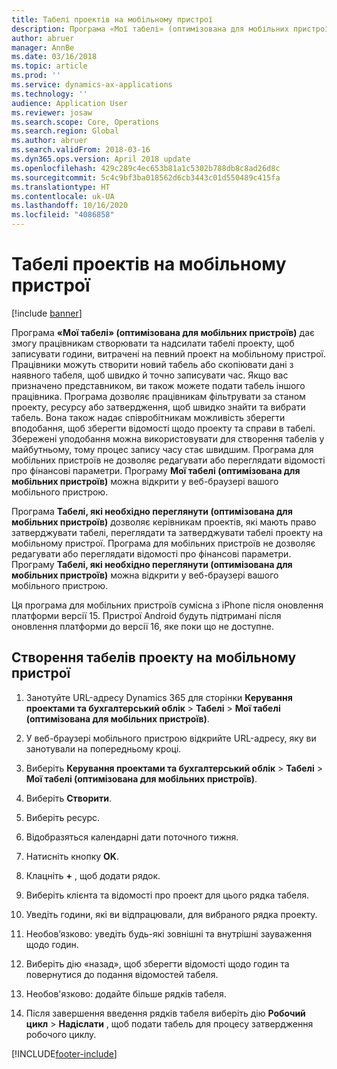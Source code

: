 ```yaml
---
title: Табелі проектів на мобільному пристрої
description: Програма «Мої табелі» (оптимізована для мобільних пристроїв) дає змогу працівникам створювати та надсилати табелі проекту, щоб записувати години, витрачені на певний проект на мобільному пристрої.
author: abruer
manager: AnnBe
ms.date: 03/16/2018
ms.topic: article
ms.prod: ''
ms.service: dynamics-ax-applications
ms.technology: ''
audience: Application User
ms.reviewer: josaw
ms.search.scope: Core, Operations
ms.search.region: Global
ms.author: abruer
ms.search.validFrom: 2018-03-16
ms.dyn365.ops.version: April 2018 update
ms.openlocfilehash: 429c289c4ec653b81a1c5302b788db8c8ad26d8c
ms.sourcegitcommit: 5c4c9bf3ba018562d6cb3443c01d550489c415fa
ms.translationtype: HT
ms.contentlocale: uk-UA
ms.lasthandoff: 10/16/2020
ms.locfileid: "4086858"
---
```

# <a name="project-timesheets-on-a-mobile-device"></a>Табелі проектів на мобільному пристрої

[!include [banner](../includes/banner.md)]

Програма **«Мої табелі» (оптимізована для мобільних пристроїв)** дає змогу працівникам створювати та надсилати табелі проекту, щоб записувати години, витрачені на певний проект на мобільному пристрої. Працівники можуть створити новий табель або скопіювати дані з наявного табеля, щоб швидко й точно записувати час. Якщо вас призначено представником, ви також можете подати табель іншого працівника. Програма дозволяє працівникам фільтрувати за станом проекту, ресурсу або затвердження, щоб швидко знайти та вибрати табель. Вона також надає співробітникам можливість зберегти вподобання, щоб зберегти відомості щодо проекту та справи в табелі. Збережені уподобання можна використовувати для створення табелів у майбутньому, тому процес запису часу стає швидшим. Програма для мобільних пристроїв не дозволяє редагувати або переглядати відомості про фінансові параметри. Програму **Мої табелі (оптимізована для мобільних пристроїв)** можна відкрити у веб-браузері вашого мобільного пристрою.

Програма **Табелі, які необхідно переглянути (оптимізована для мобільних пристроїв)** дозволяє керівникам проектів, які мають право затверджувати табелі, переглядати та затверджувати табелі проекту на мобільному пристрої. Програма для мобільних пристроїв не дозволяє редагувати або переглядати відомості про фінансові параметри. Програму **Табелі, які необхідно переглянути (оптимізована для мобільних пристроїв)** можна відкрити у веб-браузері вашого мобільного пристрою.

Ця програма для мобільних пристроїв сумісна з iPhone після оновлення платформи версії 15.
Пристрої Android будуть підтримані після оновлення платформи до версії 16, яке поки що не доступне.

## <a name="create-a-project-timesheet-on-your-mobile-device"></a>Створення табелів проекту на мобільному пристрої

1.  Занотуйте URL-адресу Dynamics 365 для сторінки **Керування проектами та бухгалтерський облік** \> **Табелі** \> **Мої табелі (оптимізована для мобільних пристроїв)**.

2.  У веб-браузері мобільного пристрою відкрийте URL-адресу, яку ви занотували на попередньому кроці.
 
3.  Виберіть **Керування проектами та бухгалтерський облік** \> **Табелі** \> **Мої табелі (оптимізована для мобільних пристроїв)**.

4.  Виберіть **Створити**.

5.  Виберіть ресурс.

6.  Відобразяться календарні дати поточного тижня.

7.  Натисніть кнопку **OK**.

8.  Клацніть **+** , щоб додати рядок.

9.  Виберіть клієнта та відомості про проект для цього рядка табеля.

10. Уведіть години, які ви відпрацювали, для вибраного рядка проекту.

11. Необов’язково: уведіть будь-які зовнішні та внутрішні зауваження щодо годин.

12. Виберіть дію «назад», щоб зберегти відомості щодо годин та повернутися до подання відомостей табеля.

13. Необов'язково: додайте більше рядків табеля.

14. Після завершення введення рядків табеля виберіть дію **Робочий цикл** \> **Надіслати** , щоб подати табель для процесу затвердження робочого циклу.


[!INCLUDE[footer-include](../includes/footer-banner.md)]